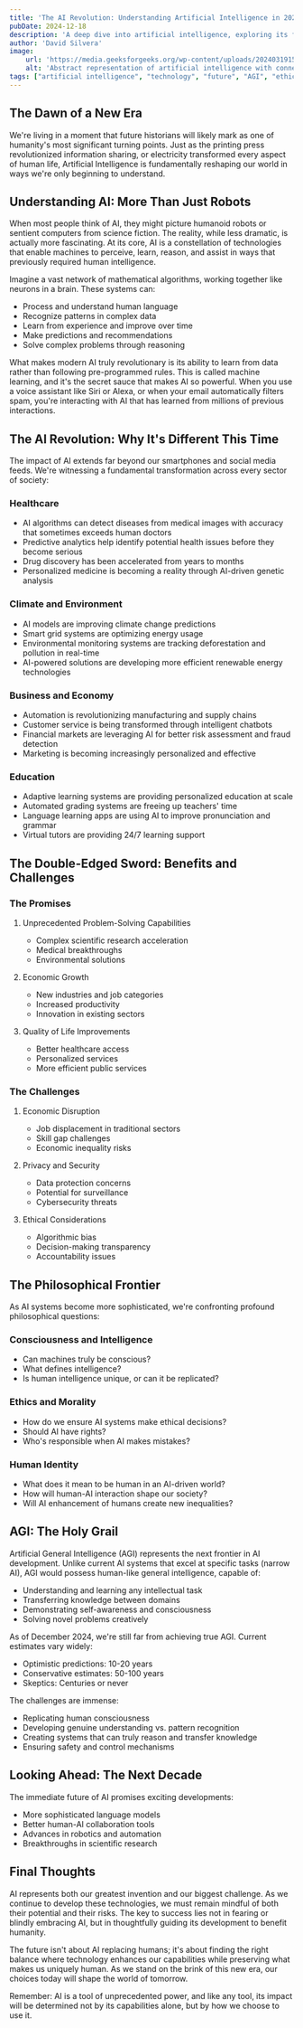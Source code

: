 ```yaml
---
title: 'The AI Revolution: Understanding Artificial Intelligence in 2024'
pubDate: 2024-12-18
description: 'A deep dive into artificial intelligence, exploring its fundamentals, global impact, benefits, risks, and the fascinating journey toward AGI. Discover how this transformative technology is reshaping our world and what the future might hold.'
author: 'David Silvera'
image:
    url: 'https://media.geeksforgeeks.org/wp-content/uploads/20240319155102/what-is-ai-artificial-intelligence.webp'
    alt: 'Abstract representation of artificial intelligence with connected nodes'
tags: ["artificial intelligence", "technology", "future", "AGI", "ethics", "machine learning", "AI revolution", "technological advancement"]
---
```


## The Dawn of a New Era

We're living in a moment that future historians will likely mark as one of humanity's most significant turning points. Just as the printing press revolutionized information sharing, or electricity transformed every aspect of human life, Artificial Intelligence is fundamentally reshaping our world in ways we're only beginning to understand.

## Understanding AI: More Than Just Robots

When most people think of AI, they might picture humanoid robots or sentient computers from science fiction. The reality, while less dramatic, is actually more fascinating. At its core, AI is a constellation of technologies that enable machines to perceive, learn, reason, and assist in ways that previously required human intelligence.

Imagine a vast network of mathematical algorithms, working together like neurons in a brain. These systems can:
- Process and understand human language
- Recognize patterns in complex data
- Learn from experience and improve over time
- Make predictions and recommendations
- Solve complex problems through reasoning

What makes modern AI truly revolutionary is its ability to learn from data rather than following pre-programmed rules. This is called machine learning, and it's the secret sauce that makes AI so powerful. When you use a voice assistant like Siri or Alexa, or when your email automatically filters spam, you're interacting with AI that has learned from millions of previous interactions.

## The AI Revolution: Why It's Different This Time

The impact of AI extends far beyond our smartphones and social media feeds. We're witnessing a fundamental transformation across every sector of society:

### Healthcare
- AI algorithms can detect diseases from medical images with accuracy that sometimes exceeds human doctors
- Predictive analytics help identify potential health issues before they become serious
- Drug discovery has been accelerated from years to months
- Personalized medicine is becoming a reality through AI-driven genetic analysis

### Climate and Environment
- AI models are improving climate change predictions
- Smart grid systems are optimizing energy usage
- Environmental monitoring systems are tracking deforestation and pollution in real-time
- AI-powered solutions are developing more efficient renewable energy technologies

### Business and Economy
- Automation is revolutionizing manufacturing and supply chains
- Customer service is being transformed through intelligent chatbots
- Financial markets are leveraging AI for better risk assessment and fraud detection
- Marketing is becoming increasingly personalized and effective

### Education
- Adaptive learning systems are providing personalized education at scale
- Automated grading systems are freeing up teachers' time
- Language learning apps are using AI to improve pronunciation and grammar
- Virtual tutors are providing 24/7 learning support

## The Double-Edged Sword: Benefits and Challenges

### The Promises
1. Unprecedented Problem-Solving Capabilities
   - Complex scientific research acceleration
   - Medical breakthroughs
   - Environmental solutions
   
2. Economic Growth
   - New industries and job categories
   - Increased productivity
   - Innovation in existing sectors

3. Quality of Life Improvements
   - Better healthcare access
   - Personalized services
   - More efficient public services

### The Challenges
1. Economic Disruption
   - Job displacement in traditional sectors
   - Skill gap challenges
   - Economic inequality risks

2. Privacy and Security
   - Data protection concerns
   - Potential for surveillance
   - Cybersecurity threats

3. Ethical Considerations
   - Algorithmic bias
   - Decision-making transparency
   - Accountability issues

## The Philosophical Frontier

As AI systems become more sophisticated, we're confronting profound philosophical questions:

### Consciousness and Intelligence
- Can machines truly be conscious?
- What defines intelligence?
- Is human intelligence unique, or can it be replicated?

### Ethics and Morality
- How do we ensure AI systems make ethical decisions?
- Should AI have rights?
- Who's responsible when AI makes mistakes?

### Human Identity
- What does it mean to be human in an AI-driven world?
- How will human-AI interaction shape our society?
- Will AI enhancement of humans create new inequalities?

## AGI: The Holy Grail

Artificial General Intelligence (AGI) represents the next frontier in AI development. Unlike current AI systems that excel at specific tasks (narrow AI), AGI would possess human-like general intelligence, capable of:
- Understanding and learning any intellectual task
- Transferring knowledge between domains
- Demonstrating self-awareness and consciousness
- Solving novel problems creatively

As of December 2024, we're still far from achieving true AGI. Current estimates vary widely:
- Optimistic predictions: 10-20 years
- Conservative estimates: 50-100 years
- Skeptics: Centuries or never

The challenges are immense:
- Replicating human consciousness
- Developing genuine understanding vs. pattern recognition
- Creating systems that can truly reason and transfer knowledge
- Ensuring safety and control mechanisms

## Looking Ahead: The Next Decade

The immediate future of AI promises exciting developments:
- More sophisticated language models
- Better human-AI collaboration tools
- Advances in robotics and automation
- Breakthroughs in scientific research

## Final Thoughts

AI represents both our greatest invention and our biggest challenge. As we continue to develop these technologies, we must remain mindful of both their potential and their risks. The key to success lies not in fearing or blindly embracing AI, but in thoughtfully guiding its development to benefit humanity.

The future isn't about AI replacing humans; it's about finding the right balance where technology enhances our capabilities while preserving what makes us uniquely human. As we stand on the brink of this new era, our choices today will shape the world of tomorrow.

Remember: AI is a tool of unprecedented power, and like any tool, its impact will be determined not by its capabilities alone, but by how we choose to use it.
